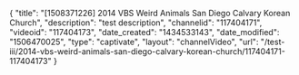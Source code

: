 {
    "title": "[1508371226] 2014 VBS Weird Animals San Diego Calvary Korean Church",
    "description": "test description",
    "channelid": "117404171",
    "videoid": "117404173",
    "date_created": "1434533143",
    "date_modified": "1506470025",
    "type": "captivate",
    "layout": "channelVideo",
    "url": "\/test-iii\/2014-vbs-weird-animals-san-diego-calvary-korean-church\/117404171-117404173"
}